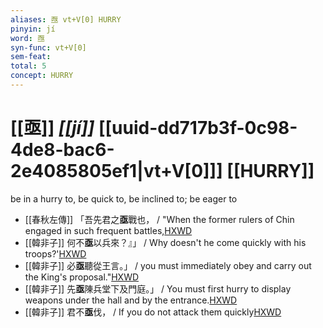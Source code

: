 ```yaml
---
aliases: 亟 vt+V[0] HURRY
pinyin: jí
word: 亟
syn-func: vt+V[0]
sem-feat: 
total: 5
concept: HURRY 
---
```

# [[亟]] *[[jí]]*  [[uuid-dd717b3f-0c98-4de8-bac6-2e4085805ef1|vt+V[0]]] [[HURRY]]
be in a hurry to, be quick to, be inclined to; be eager to
 - [[春秋左傳]] 「吾先君之**亟**戰也， / "When the former rulers of Chin engaged in such frequent battles,[HXWD](https://hxwd.org/textview.html?location=KR1e0001_tls_008-357a.17)
 - [[韓非子]] 何不**亟**以兵來？』」 / Why doesn't he come quickly with his troops?'[HXWD](https://hxwd.org/textview.html?location=KR3c0005_tls_031-102a.8)
 - [[韓非子]] 必**亟**聽從王言。」 / you must immediately obey and carry out the King's proposal."[HXWD](https://hxwd.org/textview.html?location=KR3c0005_tls_031-49a.7)
 - [[韓非子]] 先**亟**陳兵堂下及門庭。」 / You must first hurry to display weapons under the hall and by the entrance.[HXWD](https://hxwd.org/textview.html?location=KR3c0005_tls_031-55a.6)
 - [[韓非子]] 君不**亟**伐， / If you do not attack them quickly[HXWD](https://hxwd.org/textview.html?location=KR3c0005_tls_032-102a.6)